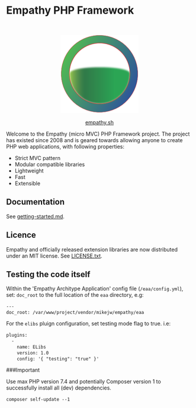  

Empathy PHP Framework
===

<p>&nbsp;</p>
<p align="center">
   <img width="210" height="209" src="https://raw.githubusercontent.com/mikejw/empathy/master/eaa/public_html/img/empathy.png" alt="Empathy logo" />
</p>
<p align="center"><a href="https://empathy.sh" target="_blank">empathy.sh</a></p>

Welcome to the Empathy (micro MVC) PHP Framework project.
The project has existed since 2008 and is geared towards allowing anyone
to create PHP web applications, with following properties:

- Strict MVC pattern
- Modular compatible libraries
- Lightweight
- Fast
- Extensible

Documentation
---
See [getting-started.md](./docs/getting-started.md).


Licence
---
Empathy and officially released extension libraries are now distributed under an
MIT license.  See [LICENSE.txt](./LICENSE.txt).


Testing the code itself
---

Within the 'Empathy Architype Application' config file (`/eaa/config.yml`), set: `doc_root` to
the full location of the `eaa` directory, e.g:

    ---
    doc_root: /var/www/project/vendor/mikejw/empathy/eaa


For the `elibs` pluign configuration, set testing mode flag to true. i.e:

	plugins:
	  -
	    name: ELibs
	    version: 1.0
	    config: '{ "testing": "true" }'


###Important

Use max PHP version 7.4 and potentially Composer version 1 to successfully install all 
(dev) dependencies.

    composer self-update --1



